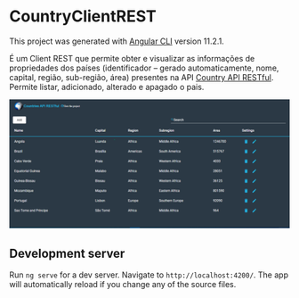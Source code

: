 # CountryClientREST

This project was generated with [Angular CLI](https://github.com/angular/angular-cli) version 11.2.1.

É um Client REST que permite obter e visualizar as informações de propriedades dos países (identificador – gerado automaticamente, nome, capital, região, sub-região, área)
presentes na API [Country API RESTful](https://github.com/claivemonteza/Country-API-RESTful.git). 
<br/>
Permite listar, adicionado, alterado e apagado o pais. 

<div align="center">
  <img alt="image" src="https://github.com/claivemonteza/Country-Client-REST/blob/main/Country-client-rest.png">
</div>

## Development server

Run `ng serve` for a dev server. Navigate to `http://localhost:4200/`. The app will automatically reload if you change any of the source files.

